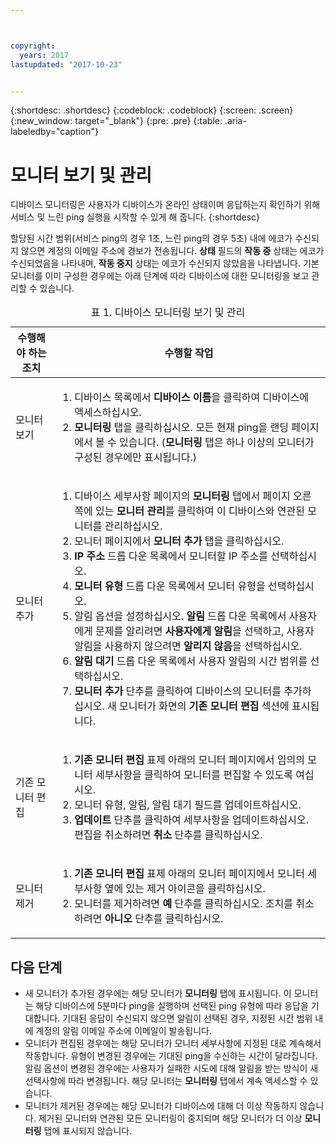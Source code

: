 ```yaml
---



copyright:
  years: 2017
lastupdated: "2017-10-23"


---
```


{:shortdesc: .shortdesc}
{:codeblock: .codeblock}
{:screen: .screen}
{:new_window: target="_blank"}
{:pre: .pre}
{:table: .aria-labeledby="caption"}

# 모니터 보기 및 관리

디바이스 모니터링은 사용자가 디바이스가 온라인 상태이며 응답하는지 확인하기 위해 서비스 및 느린 ping 실행을 시작할 수 있게 해 줍니다.
{:shortdesc}

할당된 시간 범위(서비스 ping의 경우 1초, 느린 ping의 경우 5초) 내에 에코가 수신되지 않으면 계정의 이메일 주소에
경보가 전송됩니다. **상태** 필드의 **작동 중** 상태는 에코가 수신되었음을 나타내며, **작동 중지** 상태는
에코가 수신되지 않았음을 나타냅니다. 기본 모니터를 이미 구성한 경우에는 아래 단계에 따라 디바이스에 대한 모니터링을 보고 관리할 수 있습니다.

   <table>
   <CAPTION>표 1. 디바이스 모니터링 보기 및 관리</CAPTION>
   <THEAD>
   <TR>
   <th>수행해야 하는 조치</th>
   <th>수행할 작업</th>
   </TR>
   </THEAD>
   <TBODY>
   <tr>
   <td>모니터 보기</td>
   <td>
   <ol>
   <li>디바이스 목록에서 <b>디바이스 이름</b>을 클릭하여 디바이스에 액세스하십시오.</li>
   <li><b>모니터링</b> 탭을 클릭하십시오. 모든 현재 ping을 랜딩 페이지에서 볼 수 있습니다. (<b>모니터링</b> 탭은 하나 이상의 모니터가 구성된 경우에만 표시됩니다.)</li>
   </ol>
   </td>
   </tr>
   <tr>
   <td>모니터 추가</td>
   <td>
   <ol>
   <li>디바이스 세부사항 페이지의 <b>모니터링</b> 탭에서 페이지 오른쪽에 있는 <b>모니터 관리</b>를 클릭하여 이 디바이스와 연관된 모니터를 관리하십시오.</li>
   <li>모니터 페이지에서 <b>모니터 추가</b> 탭을 클릭하십시오.</li>
   <li><b>IP 주소</b> 드롭 다운 목록에서 모니터할 IP 주소를 선택하십시오.</li>
   <li><b>모니터 유형</b> 드롭 다운 목록에서 모니터 유형을 선택하십시오.</li>
   <li>알림 옵션을 설정하십시오. <b>알림</b> 드롭 다운 목록에서 사용자에게 문제를 알리려면 <b>사용자에게 알림</b>을 선택하고, 사용자 알림을 사용하지 않으려면 <b>알리지 않음</b>을 선택하십시오.</li>
   <li><b>알림 대기</b> 드롭 다운 목록에서 사용자 알림의 시간 범위를 선택하십시오.</li>
   <li><b>모니터 추가</b> 단추를 클릭하여 디바이스의 모니터를 추가하십시오. 새 모니터가 화면의 <b>기존 모니터 편집</b> 섹션에 표시됩니다.</li>
   </ol>
   </td>
   </tr>
   <tr>
   <td>기존 모니터 편집</td>
   <td>
   <ol>
   <li><b>기존 모니터 편집</b> 표제 아래의 모니터 페이지에서 임의의 모니터 세부사항을 클릭하여 모니터를 편집할 수 있도록 여십시오.</li>
   <li>모니터 유형, 알림, 알림 대기 필드를 업데이트하십시오.</li>
   <li><b>업데이트</b> 단추를 클릭하여 세부사항을 업데이트하십시오. 편집을 취소하려면 <b>취소</b> 단추를 클릭하십시오.</li>
   </ol>
   </td>
   </tr>
   <tr>
   <td>모니터 제거</td>
   <td>
   <ol>
   <li><b>기존 모니터 편집</b> 표제 아래의 모니터 페이지에서 모니터 세부사항 옆에 있는 제거 아이콘을 클릭하십시오.</li>
   <li>모니터를 제거하려면 <b>예</b> 단추를 클릭하십시오. 조치를 취소하려면 <b>아니오</b> 단추를 클릭하십시오.</li>
   </ol>
   </td>
   </tr>
   </TBODY>
   </table>
   
## 다음 단계
   
- 새 모니터가 추가된 경우에는 해당 모니터가 **모니터링** 탭에 표시됩니다. 이 모니터는 해당 디바이스에 5분마다 ping을 실행하며 선택된 ping 유형에 따라 응답을 기대합니다. 기대된 응답이 수신되지 않으면 알림이 선택된 경우, 지정된 시간 범위 내에 계정의 알림 이메일 주소에 이메일이 발송됩니다.
- 모니터가 편집된 경우에는 해당 모니터가 모니터 세부사항에 지정된 대로 계속해서 작동합니다. 유형이 변경된 경우에는 기대된 ping을 수신하는 시간이 달라집니다. 알림 옵션이 변경된 경우에는 사용자가 실패한 시도에 대해 알림을 받는 방식이 새 선택사항에 따라 변경됩니다. 해당 모니터는 **모니터링** 탭에서 계속 액세스할 수 있습니다.
- 모니터가 제거된 경우에는 해당 모니터가 디바이스에 대해 더 이상 작동하지 않습니다. 제거된 모니터와 연관된 모든 모니터링이 중지되며 해당 모니터가 더 이상 **모니터링** 탭에 표시되지 않습니다.
